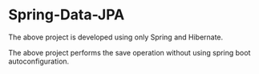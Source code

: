 # Spring-Data-JPA

The above project is developed using only Spring and Hibernate.

The above project performs the save operation without using spring boot autoconfiguration.
